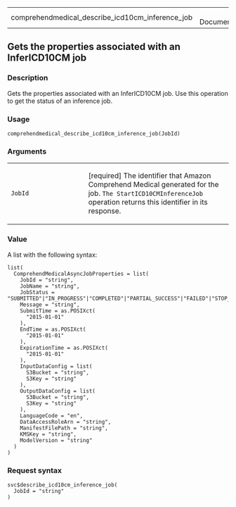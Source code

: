 <table style="width: 100%;">
<tbody>
<tr class="odd">
<td>comprehendmedical_describe_icd10cm_inference_job</td>
<td style="text-align: right;">R Documentation</td>
</tr>
</tbody>
</table>

## Gets the properties associated with an InferICD10CM job

### Description

Gets the properties associated with an InferICD10CM job. Use this
operation to get the status of an inference job.

### Usage

    comprehendmedical_describe_icd10cm_inference_job(JobId)

### Arguments

<table>
<colgroup>
<col style="width: 35%" />
<col style="width: 65%" />
</colgroup>
<tbody>
<tr class="odd">
<td><code
id="comprehendmedical_describe_icd10cm_inference_job_:_JobId">JobId</code></td>
<td><p>[required] The identifier that Amazon Comprehend Medical
generated for the job. <code
style="white-space: pre;">⁠The StartICD10CMInferenceJob⁠</code> operation
returns this identifier in its response.</p></td>
</tr>
</tbody>
</table>

### Value

A list with the following syntax:

    list(
      ComprehendMedicalAsyncJobProperties = list(
        JobId = "string",
        JobName = "string",
        JobStatus = "SUBMITTED"|"IN_PROGRESS"|"COMPLETED"|"PARTIAL_SUCCESS"|"FAILED"|"STOP_REQUESTED"|"STOPPED",
        Message = "string",
        SubmitTime = as.POSIXct(
          "2015-01-01"
        ),
        EndTime = as.POSIXct(
          "2015-01-01"
        ),
        ExpirationTime = as.POSIXct(
          "2015-01-01"
        ),
        InputDataConfig = list(
          S3Bucket = "string",
          S3Key = "string"
        ),
        OutputDataConfig = list(
          S3Bucket = "string",
          S3Key = "string"
        ),
        LanguageCode = "en",
        DataAccessRoleArn = "string",
        ManifestFilePath = "string",
        KMSKey = "string",
        ModelVersion = "string"
      )
    )

### Request syntax

    svc$describe_icd10cm_inference_job(
      JobId = "string"
    )
